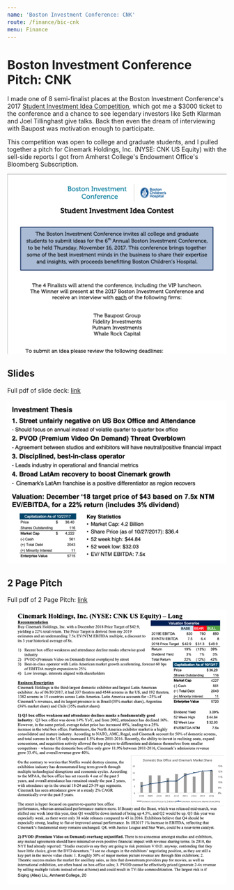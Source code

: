 ```yaml
---
name: 'Boston Investment Conference: CNK'
route: /finance/bic-cnk
menu: Finance
---
```


# Boston Investment Conference Pitch: CNK

I made one of 8 semi-finalist places at the Boston Investment Conference's 2017 [Student Investment Idea Competition](http://bostoninvestmentconference.com/wp-content/uploads/2017/06/2017-BIC-Student-Stock-Contest-Flyer_new.pdf), which got me a $3000 ticket to the conference and a chance to see legendary investors like Seth Klarman and Joel Tillinghast give talks. Back then even the dream of interviewing with Baupost was motivation enough to participate.

This competition was open to college and graduate students, and I pulled together a pitch for Cinemark Holdings, Inc. (NYSE: CNK US Equity) with the sell-side reports I got from Amherst College's Endowment Office's Bloomberg Subscription.

![Student Competition](./student-competition.png)

## Slides
Full pdf of slide deck: [link](../pdfs/Cinemark-Stock-Pitch-BIC.pdf)

![Investment Thesis](./thesis-slide.png)

## 2 Page Pitch
Full pdf of 2 Page Pitch: [link](../pdfs/Cinemark-Pitch-Slides-BIC.pdf)

![First Page](./first-page.png)
